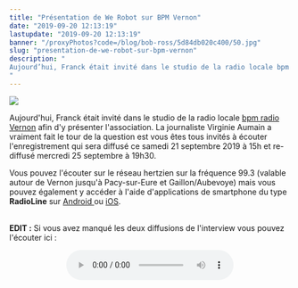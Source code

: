 ```yaml
---
title: "Présentation de We Robot sur BPM Vernon"
date: "2019-09-20 12:13:19"
lastupdate: "2019-09-20 12:13:19"
banner: "/proxyPhotos?code=/blog/bob-ross/5d84db020c400/50.jpg"
slug: "presentation-de-we-robot-sur-bpm-vernon"
description: " 
Aujourd’hui, Franck était invité dans le studio de la radio locale bpm radio Vernon afin d’y présenter l’association.
"
---
```

![](/proxyPhotos?code=/blog/bob-ross/5d84db020c400/50.jpg)

Aujourd'hui, Franck était invité dans le studio de la radio locale <a href="https://www.facebook.com/BPMradioVernon/"> bpm radio Vernon</a> afin d'y présenter l'association.
La journaliste Virginie Aumain a vraiment fait le tour de la question est vous êtes tous invités à écouter l'enregistrement qui sera diffusé ce samedi 21 septembre 2019 à 15h et re-diffusé mercredi 25 septembre à 19h30.

Vous pouvez l'écouter sur le réseau hertzien sur la fréquence 99.3 (valable autour de Vernon jusqu'à Pacy-sur-Eure et Gaillon/Aubevoye) mais vous pouvez également y accéder à l'aide d'applications de smartphone du type **RadioLine** sur <a href="https://play.google.com/store/apps/details?id=com.radioline.android.radioline&hl=fr">Android </a> ou <a href="https://apps.apple.com/fr/app/radioline-live-radio-podcast/id945478998">iOS</a>.

<br>
<b>EDIT :</b> Si vous avez manqué les deux diffusions de l'interview vous pouvez l'écouter ici :

<div style="display: flex; justify-content: center; margin-bottom: 1em; margin-top: 1em;"><audio src="/proxyPhotos?code=/25-09-2019-bpm-vernon-interview.mp3" controls /></div>

<!-- Peu de temps après la diffusion radio, nous rendrons l'enregistrement disponible sur notre site -->



    